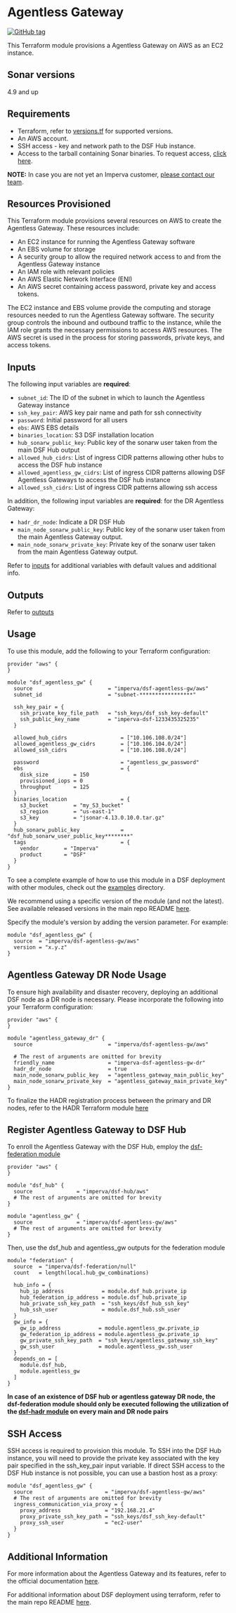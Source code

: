 # Agentless Gateway
[![GitHub tag](https://img.shields.io/github/v/tag/imperva/dsfkit.svg)](https://github.com/imperva/dsfkit/tags)

This Terraform module provisions a Agentless Gateway on AWS as an EC2 instance.

## Sonar versions
4.9 and up

## Requirements
* Terraform, refer to [versions.tf](https://github.com/imperva/dsfkit/blob/master/modules/aws/agentless-gw/versions.tf) for supported versions.
* An AWS account.
* SSH access - key and network path to the DSF Hub instance.
* Access to the tarball containing Sonar binaries. To request access, [click here](https://docs.google.com/forms/d/e/1FAIpQLSdnVaw48FlElP9Po_36LLsZELsanzpVnt8J08nymBqHuX_ddA/viewform).

**NOTE:** In case you are not yet an Imperva customer, [please contact our team](https://www.imperva.com/contact-us/).

## Resources Provisioned
This Terraform module provisions several resources on AWS to create the Agentless Gateway. These resources include:
* An EC2 instance for running the Agentless Gateway software
* An EBS volume for storage
* A security group to allow the required network access to and from the Agentless Gateway instance
* An IAM role with relevant policies
* An AWS Elastic Network Interface (ENI)
* An AWS secret containing access password, private key and access tokens.

The EC2 instance and EBS volume provide the computing and storage resources needed to run the Agentless Gateway software. The security group controls the inbound and outbound traffic to the instance, while the IAM role grants the necessary permissions to access AWS resources. The AWS secret is used in the process for storing passwords, private keys, and access tokens.

## Inputs

The following input variables are **required**:

* `subnet_id`: The ID of the subnet in which to launch the Agentless Gateway instance
* `ssh_key_pair`: AWS key pair name and path for ssh connectivity
* `password`: Initial password for all users
* `ebs`: AWS EBS details
* `binaries_location`: S3 DSF installation location
* `hub_sonarw_public_key`: Public key of the sonarw user taken from the main DSF Hub output
* `allowed_hub_cidrs`: List of ingress CIDR patterns allowing other hubs to access the DSF hub instance
* `allowed_agentless_gw_cidrs`: List of ingress CIDR patterns allowing DSF Agentless Gateways to access the DSF hub instance
* `allowed_ssh_cidrs`: List of ingress CIDR patterns allowing ssh access

In addition, the following input variables are **required**: for the DR Agentless Gateway:
* `hadr_dr_node`: Indicate a DR DSF Hub
* `main_node_sonarw_public_key`: Public key of the sonarw user taken from the main Agentless Gateway output.
* `main_node_sonarw_private_key`: Private key of the sonarw user taken from the main Agentless Gateway output.


Refer to [inputs](https://registry.terraform.io/modules/imperva/dsf-agentless-gw/aws/latest?tab=inputs) for additional variables with default values and additional info.

## Outputs

Refer to [outputs](https://registry.terraform.io/modules/imperva/dsf-agentless-gw/aws/latest?tab=outputs)


## Usage

To use this module, add the following to your Terraform configuration:

```
provider "aws" {
}

module "dsf_agentless_gw" {
  source                        = "imperva/dsf-agentless-gw/aws"
  subnet_id                     = "subnet-*****************"

  ssh_key_pair = {
    ssh_private_key_file_path   = "ssh_keys/dsf_ssh_key-default"
    ssh_public_key_name         = "imperva-dsf-1233435325235"
  }

  allowed_hub_cidrs                 = ["10.106.108.0/24"]
  allowed_agentless_gw_cidrs        = ["10.106.104.0/24"]
  allowed_ssh_cidrs                 = ["10.106.108.0/24"]

  password                          = "agentless_gw_password"
  ebs                               = {
    disk_size        = 150
    provisioned_iops = 0
    throughput       = 125
  }
  binaries_location                 = {
    s3_bucket        = "my_S3_bucket"
    s3_region        = "us-east-1"
    s3_key           = "jsonar-4.13.0.10.0.tar.gz"
  }
  hub_sonarw_public_key             = "dsf_hub_sonarw_user_public_key********"
  tags                              = {
    vendor        = "Imperva"
    product       = "DSF"
  }
}
```

To see a complete example of how to use this module in a DSF deployment with other modules, check out the [examples](https://github.com/imperva/dsfkit/tree/master/examples/aws) directory.

We recommend using a specific version of the module (and not the latest).
See available released versions in the main repo README [here](https://github.com/imperva/dsfkit#version-history).

Specify the module's version by adding the version parameter. For example:

```
module "dsf_agentless_gw" {
  source  = "imperva/dsf-agentless-gw/aws"
  version = "x.y.z"
}
```

## Agentless Gateway DR Node Usage

To ensure high availability and disaster recovery, deploying an additional DSF node as a DR node is necessary. Please incorporate the following into your Terraform configuration:

```
provider "aws" {
}

module "agentless_gateway_dr" {
  source                        = "imperva/dsf-agentless-gw/aws"

  # The rest of arguments are omitted for brevity
  friendly_name                 = "imperva-dsf-agentless-gw-dr"
  hadr_dr_node                  = true
  main_node_sonarw_public_key   = "agentless_gateway_main_public_key"
  main_node_sonarw_private_key  = "agentless_gateway_main_private_key"
}
```

To finalize the HADR registration process between the primary and DR nodes, refer to the HADR Terraform module [here](https://registry.terraform.io/modules/imperva/dsf-hadr/null/latest)

## Register Agentless Gateway to DSF Hub

To enroll the Agentless Gateway with the DSF Hub, employ the [dsf-federation module](https://registry.terraform.io/modules/imperva/dsf-federation/null/latest)

```
provider "aws" {
}

module "dsf_hub" {
  source              = "imperva/dsf-hub/aws"
  # The rest of arguments are omitted for brevity
}

module "agentless_gw" {
  source              = "imperva/dsf-agentless-gw/aws"
  # The rest of arguments are omitted for brevity
}
```
Then, use the dsf_hub and agentless_gw outputs for the federation module

```
module "federation" {
  source  = "imperva/dsf-federation/null"
  count   = length(local.hub_gw_combinations)

  hub_info = {
    hub_ip_address            = module.dsf_hub.private_ip
    hub_federation_ip_address = module.dsf_hub.private_ip
    hub_private_ssh_key_path  = "ssh_keys/dsf_hub_ssh_key"
    hub_ssh_user              = module.dsf_hub.ssh_user
  }
  gw_info = {
    gw_ip_address            = module.agentless_gw.private_ip
    gw_federation_ip_address = module.agentless_gw.private_ip
    gw_private_ssh_key_path  = "ssh_keys/agentless_gateway_ssh_key"
    gw_ssh_user              = module.agentless_gw.ssh_user
  }
  depends_on = [
    module.dsf_hub,
    module.agentless_gw
  ]
}
```

**In case of an existence of DSF hub or agentless gateway DR node, the dsf-federation module should only be executed following the utilization 
of the [dsf-hadr module](https://registry.terraform.io/modules/imperva/dsf-hadr/null/latest) on every main and DR node pairs**

## SSH Access
SSH access is required to provision this module. To SSH into the DSF Hub instance, you will need to provide the private key associated with the key pair specified in the 
ssh_key_pair input variable. If direct SSH access to the DSF Hub instance is not possible, you can use a bastion host as a proxy:

```
module "dsf_agentless_gw" {
  source                       = "imperva/dsf-agentless-gw/aws"
  # The rest of arguments are omitted for brevity
  ingress_communication_via_proxy = {
    proxy_address              = "192.168.21.4"
    proxy_private_ssh_key_path = "ssh_keys/dsf_ssh_key-default"
    proxy_ssh_user             = "ec2-user"
  }
}
```

## Additional Information

For more information about the Agentless Gateway and its features, refer to the official documentation [here](https://docs.imperva.com/bundle/v4.13-sonar-user-guide/page/80401.htm). 

For additional information about DSF deployment using terraform, refer to the main repo README [here](https://github.com/imperva/dsfkit/tree/1.7.13).
